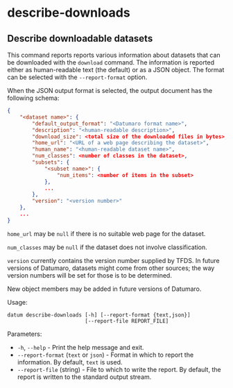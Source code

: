 # describe-downloads

## Describe downloadable datasets

This command reports reports various information about datasets that can be
downloaded with the `download` command. The information is reported either as
human-readable text (the default) or as a JSON object. The format can be selected
with the `--report-format` option.

When the JSON output format is selected, the output document has the following schema:

```json
{
    "<dataset name>": {
        "default_output_format": "<Datumaro format name>",
        "description": "<human-readable description>",
        "download_size": <total size of the downloaded files in bytes>,
        "home_url": "<URL of a web page describing the dataset>",
        "human_name": "<human-readable dataset name>",
        "num_classes": <number of classes in the dataset>,
        "subsets": {
            "<subset name>": {
                "num_items": <number of items in the subset>
            },
            ...
        },
        "version": "<version number>"
    },
    ...
}
```

`home_url` may be `null` if there is no suitable web page for the dataset.

`num_classes` may be `null` if the dataset does not involve classification.

`version` currently contains the version number supplied by TFDS.
In future versions of Datumaro, datasets might come from other sources;
the way version numbers will be set for those is to be determined.

New object members may be added in future versions of Datumaro.

Usage:

```
datum describe-downloads [-h] [--report-format {text,json}]
                         [--report-file REPORT_FILE]
```

Parameters:

- `-h`, `--help` - Print the help message and exit.
- `--report-format` (`text` or `json`) - Format in which to report the information.
  By default, `text` is used.
- `--report-file` (string) - File to which to write the report. By default,
  the report is written to the standard output stream.
